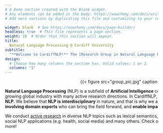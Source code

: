 ```yaml
---
# A Demo section created with the Blank widget.
# Any elements can be added in the body: https://wowchemy.com/docs/writing-markdown-latex/
# Add more sections by duplicating this file and customizing to your requirements.

widget: blank  # See https://wowchemy.com/docs/page-builder/
headless: true  # This file represents a page section.
weight: 10  # Order that this section will appear.
title: 
  Natural Language Processing @ Cardiff University
subtitle:
  "**Welcome to CardiffNLP!** The [Research Group in Natural Language Processing](https://www.cardiff.ac.uk/research/explore/research-units/natural-language-processing) at [Cardiff University](https://www.cardiff.ac.uk/)"
design:
  # Choose how many columns the section has. Valid values: 1 or 2.
  columns: "1"
---
```

<div style="width: 100%; overflow: hidden;">

<div style="width: 900px; float: left;">

<center>{{< figure src="group_pic.jpg" caption="Team Members" >}}</center>

**Natural Language Processing** (NLP) is a subfield of **Artificial Intelligence** concerned with how computers deal with language.
NLP is a growing global industry with many active research directions.
In CardiffNLP, we work on various aspects of **theoretical and applied NLP**.
We believe that **NLP is interdisciplinary** in nature, and that is why we are interested in both **developing NLP technologies** and **involving domain experts** who can bring the field forward, and **enable impact** in applications that matter.

We conduct [active research](research) in diverse NLP topics such as lexical semantics, commonsense reasoning, multilinguality, downstream and social NLP applications (e.g. health, social media) and many others.
Check our [team members' websites](people) and [publications](publication) to find out more!  
</div>

<div style="margin-left: 960px;">
<a class="twitter-timeline" data-width="500" data-height="750" href="https://twitter.com/Cardiff_NLP?ref_src=twsrc%5Etfw">Tweets by Cardiff_NLP</a> <script async src="https://platform.twitter.com/widgets.js" charset="utf-8"></script>
</div>

</div>
